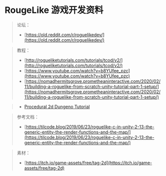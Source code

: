 # RougeLike 游戏开发资料

> 论坛：
>
> - [https://old.reddit.com/r/roguelikedev/](https://old.reddit.com/r/roguelikedev/)

> 教程：
>
> - [http://rogueliketutorials.com/tutorials/tcod/v2/](http://rogueliketutorials.com/tutorials/tcod/v2/)
> - [https://www.youtube.com/watch?v=b8YUfee_pzc](https://www.youtube.com/watch?v=b8YUfee_pzc)
> - [https://nomadhermitsgrove.prometheaninteractive.com/2020/02/11/building-a-roguelike-from-scratch-unity-tutorial-part-1-setup/](https://nomadhermitsgrove.prometheaninteractive.com/2020/02/11/building-a-roguelike-from-scratch-unity-tutorial-part-1-setup/)

> - [Procedural 2d Dungeno Tutorial](https://www.youtube.com/watch?v=-QOCX6SVFsk&list=PLcRSafycjWFenI87z7uZHFv6cUG2Tzu9v)

> 参考文档：
>
> - [https://tilcode.blog/2019/06/23/roguelike-c-in-unity-2-13-the-generic-entity-the-render-functions-and-the-map/](https://tilcode.blog/2019/06/23/roguelike-c-in-unity-2-13-the-generic-entity-the-render-functions-and-the-map/)

> 素材：
>
> - [https://itch.io/game-assets/free/tag-2d](https://itch.io/game-assets/free/tag-2d)
